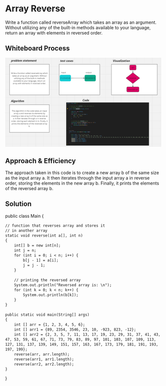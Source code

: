 # Array Reverse
<!-- Description of the challenge -->
Write a function called reverseArray which takes an array as an argument. Without utilizing any of the built-in methods available to your language, return an array with elements in reversed order.

## Whiteboard Process
<!-- Embedded whiteboard image -->

![Alt text](image.png)

## Approach & Efficiency
<!-- What approach did you take? Why? What is the Big O space/time for this approach? -->
The approach taken in this code is to create a new array b of the same size as the input array a. It then iterates through the input array a in reverse order, storing the elements in the new array b. Finally, it prints the elements of the reversed array b.

## Solution
<!-- Show how to run your code, and examples of it in action -->
public class Main {

	// function that reverses array and stores it
	// in another array
	static void reverse(int a[], int n)
	{
		int[] b = new int[n];
		int j = n;
		for (int i = 0; i < n; i++) {
			b[j - 1] = a[i];
			j = j - 1;
		}

		// printing the reversed array
		System.out.println("Reversed array is: \n");
		for (int k = 0; k < n; k++) {
			System.out.println(b[k]);
		}
	}

	public static void main(String[] args)
	{
		int [] arr = {1, 2, 3, 4, 5, 6};
        int [] arr1 = {89, 2354, 3546, 23, 10, -923, 823, -12};
        int [] arr2 = {2, 3, 5, 7, 11, 13, 17, 19, 23, 29, 31, 37, 41, 43, 47, 53, 59, 61, 67, 71, 73, 79, 83, 89, 97, 101, 103, 107, 109, 113, 127, 131, 137, 139, 149, 151, 157, 163, 167, 173, 179, 181, 191, 193, 197, 199};
		reverse(arr, arr.length);
        reverse(arr1, arr1.length);
        reverse(arr2, arr2.length);
	}
}
